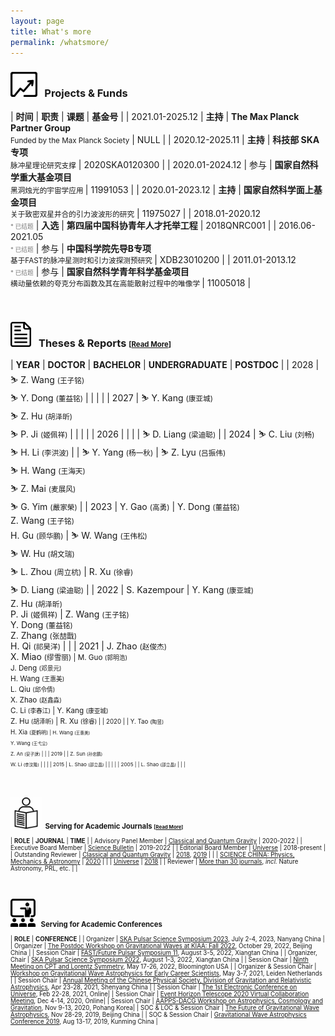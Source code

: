 ```yaml
---
layout: page
title: What's more
permalink: /whatsmore/
---
```


<style>
table {
  font-family: arial, sans-serif;
  border-collapse: collapse;
  width: 100%;
}

td, th {
  border: 1px solid #dddddd;
  text-align: left;
  padding: 8px;
}

tr:nth-child(odd) {
  background-color: #dddddd;
}
</style>

### <img src="funds.png" style="height:40px;"> &nbsp; <b>Projects & Funds</b>

| **时间** | **职责** | **课题** | **基金号** | 
| 2021.01-2025.12 | **主持** | **The Max Planck Partner Group** <br> <small> Funded by the Max Planck Society</small> | NULL |
| 2020.12-2025.11 | **主持** | **科技部 SKA 专项** <br> <small> 脉冲星理论研究支撑</small> | 2020SKA0120300 |
| 2020.01-2024.12 | 参与 | **国家自然科学重大基金项目** <br> <small> 黑洞烛光的宇宙学应用 </small> | 11991053 |
| 2020.01-2023.12 | **主持** | **国家自然科学面上基金项目** <br> <small> 关于致密双星并合的引力波波形的研究</small> | 11975027 |
| 2018.01-2020.12<br><font color="gray"><small><small> * 已结题</small></small></font> | **入选** | **第四届中国科协青年人才托举工程** | 2018QNRC001 |
| 2016.06-2021.05<br><font color="gray"><small><small> * 已结题</small></small></font> | 参与 | **中国科学院先导B专项** <br> <small> 基于FAST的脉冲星测时和引力波探测预研究 </small> | XDB23010200 |
| 2011.01-2013.12<br><font color="gray"><small><small> * 已结题</small></small></font> | 参与 | **国家自然科学青年科学基金项目** <br> <small> 横动量依赖的夸克分布函数及其在高能散射过程中的唯像学 </small> | 11005018 |

<!-- 
| 2021.01-2025.12 | **主持** | **The Max Planck Partner Group** <br> <small> Funded by the Max Planck Society<small>（100,000 EUR）</small> </small> | NULL |
| 2021.01-2023.12 | **入选** | **国家海外高层次人才青年项目**<small><small>（1,000,000 RMB）</small></small> | NULL | 
| 2020.12-2025.11 | **主持** | **SKA 专项** <br> <small> 脉冲星理论研究支撑<small>（13,500,000 RMB）</small> </small> | 2020SKA0120300 |
| 2020.01-2024.12 | 参与 | **国家自然科学重大基金项目** <br> <small> 黑洞烛光的宇宙学应用<small>（687,500 RMB）</small> </small> | 11991053 |
| 2020.01-2023.12 | **主持** | **国家自然科学面上基金项目** <br> <small> 关于致密双星并合的引力波波形的研究<small>（600,000 RMB）</small>  </small> | 11975027 |
| 2018.01-2020.12 | **入选** | **第四届中国科协青年人才托举工程**<small><small>（450,000 RMB）</small></small> | 2018QNRC001 |
-->

<br>
<p></p>

### <img src="report.png" style="height:40px;"> &nbsp; <b>Theses & Reports</b> <small><small>[[Read More](/docs/theses)]</small></small> 

| **YEAR** | **DOCTOR** | **BACHELOR** | **UNDERGRADUATE** | **POSTDOC** |
| 2028 | &#9975; Z. Wang <small>(王子铭)</small><br>&#9975; Y. Dong <small>(董益铭)</small> | | | |
| 2027 | &#9975; Y. Kang <small>(康亚城)</small><br>&#9975; Z. Hu <small>(胡泽昕)</small><br>&#9975; P. Ji <small>(姬佩祥)</small> | | | |
| 2026 | | | | &#9975; D. Liang <small>(梁迪聪)</small> |
| 2024 | &#9975; C. Liu <small>(刘畅)</small><br>&#9975; H. Li <small>(李洪波)</small> | | &#9975; Y. Yang <small>(杨一秋)</small> | &#9975; Z. Lyu <small>(吕振伟)</small><br>&#9975; H. Wang <small>(王海天)</small><br>&#9975; Z. Mai <small>(麦展风)</small><br>&#9975; G. Yim <small>(嚴家榮)</small> |
| 2023 | Y. Gao <small>(高勇)</small> | Y. Dong <small>(董益铭)</small><br>Z. Wang <small>(王子铭)</small><br>H. Gu <small>(顾华鹏)</small> |  &#9975; W. Wang <small>(王伟松)</small><br>	&#9975; W. Hu <small>(胡文瑞)</small><br>	&#9975; L. Zhou <small>(周立杭)</small> | R. Xu <small>(徐睿)</small><br>&#9975; D. Liang <small>(梁迪聪)</small> |
| 2022 | S. Kazempour | Y. Kang <small>(康亚城)</small><br>Z. Hu <small>(胡泽昕)</small><br>P. Ji <small>(姬佩祥)</small> |  Z. Wang <small>(王子铭)</small><br>	Y. Dong <small>(董益铭)</small><br>Z. Zhang <small>(张喆戬)</small><br>H. Qi <small>(祁昊洋)</small> | |
| 2021 | J. Zhao <small>(赵俊杰)</small><br>X. Miao <small>(缪雪丽) | M. Guo <small>(郭明浩)</small><br>J. Deng <small>(邓景元)</small><br>H. Wang <small>(王惠美)</small><br>L. Qiu <small>(邱令倩)</small><br>X. Zhao <small>(赵鑫淼)</small><br>C. Li <small>(李春江)</small> | Y. Kang <small>(康亚城)</small><br>Z. Hu <small>(胡泽昕)</small> | R. Xu <small>(徐睿) |
| 2020 | | Y. Tao <small>(陶昱)</small><br>H. Xia <small>(夏鹤明) | H. Wang <small>(王惠美)</small><br>Y. Wang <small>(王弋尘)</small><br>Z. An <small>(安子訸)</small> | |
| 2019 | | Z. Sun <small>(孙忠鹏)</small><br>W. Li <small>(李汶隆)</small> | | |
| 2015 | L. Shao <small>(邵立晶)</small> | | | |
| 2005 | | L. Shao <small>(邵立晶)</small> |  | |

<br>
<p></p>

### <img src="journal.jpeg" style="height:50px;"> &nbsp;<b>Serving for Academic Journals</b> <small><small>[[Read More](/docs/journal)]</small></small>

| **ROLE** | **JOURNAL** | **TIME** |
| Advisory Panel Member | [Classical and Quantum Gravity](https://iopscience.iop.org/journal/0264-9381/page/Advisory%20Panel) | 2020-2022 |
| Executive Board Member | [Science Bulletin](https://www.journals.elsevier.com/science-bulletin) | 2019-2022 |
| Editorial Board Member | [Universe](http://www.mdpi.com/journal/universe) | 2018-present |
| Outstanding Reviewer | [Classical and Quantum Gravity](http://iopscience.iop.org/journal/0264-9381) | [2018](/docs/CQG2018.pdf), [2019](/docs/CQG2019.pdf) |
| | [SCIENCE CHINA: Physics, Mechanics & Astronomy](https://www.springer.com/journal/11433) | [2020](https://mp.weixin.qq.com/s/u_07f_JjryUV_19NtKQECA) |
| | [Universe](http://www.mdpi.com/journal/universe) | [2018](/docs/Universe2018.pdf) |
| Reviewer | [More than 30 journals](/docs/journal), *incl.* Nature Astronomy, PRL, etc. | |

<br>
<p></p>

### <img src="conference.jpeg" style="height:45px;"> &nbsp; <b>Serving for Academic Conferences</b>

| **ROLE** | **CONFERENCE** |
| Organizer | [SKA Pulsar Science Symposium 2023](https://psr.pku.edu.cn/ska/ska2023/ska2023.html), July 2-4, 2023, Nanyang China |
| Organizer | [The Postdoc Workshop on Gravitational Waves at KIAA: Fall 2022](https://kiaa.pku.edu.cn/info/1026/8621.htm), October 29, 2022, Beijing China |
| Session Chair | [FAST/Future Pulsar Symposium 11](https://psr.pku.edu.cn/fps/FPS11/FPS11.html), August 3-5, 2022, Xiangtan China |
| Organizer, Chair | [SKA Pulsar Science Symposium 2022](https://psr.pku.edu.cn/ska/ska2022.html), August 1-3, 2022, Xiangtan China |
| Session Chair | [Ninth Meeting on CPT and Lorentz Symmetry](https://lorentz.sitehost.iu.edu/cpt22/), May 17-26, 2022, Bloomington USA |
| Organizer & Session Chair | [Workshop on Gravitational Wave Astrophysics for Early Career Scientists](https://www.lorentzcenter.nl/workshop-on-gravitational-wave-astrophysics-for-early-career-scientists.html), May 3-7, 2021, Leiden Netherlands |
| Session Chair | [Annual Meeting of the Chinese Physical Society, Division of Gravitation and Relativistic Astrophysics](http://gra2020.csp.escience.cn/), Apr 23-28, 2021, Shenyang China |
| Session Chair | [The 1st Electronic Conference on Universe](https://sciforum.net/conference/ECU2021), Feb 22-28, 2021, Online|
| Session Chair | [Event Horizon Telescope 2020 Virtual Collaboration Meeting](https://eventhorizontelescope.teamwork.com/#/notebooks/202519), Dec 4-14, 2020, Online|
| Session Chair | [AAPPS-DACG Workshop on Astrophysics, Cosmology and Gravitation](http://www.apctp.org/plan.php/AAPPS-dacg-Workshop), Nov 9-13, 2020, Pohang Korea|
| SOC & LOC & Session Chair | [The Future of Gravitational Wave Astrophysics](http://kiaa.pku.edu.cn/astroforum19/), Nov 28-29, 2019, Beijing China |
| SOC & Session Chair | [Gravitational Wave Astrophysics Conference 2019](http://3rd-gw-astro.csp.escience.cn/dct/page/65559), Aug 13-17, 2019, Kunming China |


<!-- 
| [Dialogue at the Dream Field: Supranuclear Matter](http://www.phy.pku.edu.cn/~FPS/ddf/) | SOC | Aug 17-21, 2020 | Guiyang China | -->

<!--

| 2024 | Hongbo Li <small>(李洪波)</small> | | |
| 2023 | Yong Gao <small>(高勇)</small><br>Chang Liu <small>(刘畅)</small> | | |

### Useful Links

0. [General Purposes: mostly on programming](/docs/website-general)
0. [Specific Purposes: again mostly on programming](/docs/website-specific)
0. [Pulsars and Gravitational Waves](/docs/website-psr-gw)

### References for Research Topics

I keep updating [an incomplete list of references](/docs/references) for easy
use by my group members. Please don't tell me if your favorite papers or books
are not included, because,
- this list is never supposed to be complete and,
- I am still reading your papers/books!

### Events

- Google calendar embeded

<iframe src="https://calendar.google.com/calendar/embed?height=600&amp;wkst=2&amp;bgcolor=%23ffffff&amp;ctz=Asia%2FShanghai&amp;src=cnZhNzZnMDdqYzA5YzVraTBmYzdibTN0M2dAZ3JvdXAuY2FsZW5kYXIuZ29vZ2xlLmNvbQ&amp;color=%23009688&amp;showTitle=0&amp;showPrint=0" style="border-width:0" width="800" height="600" frameborder="0" scrolling="no"></iframe>

-->


<script type="text/x-mathjax-config">
  MathJax.Hub.Config({
    tex2jax: {
      inlineMath: [ ['$','$'] ],
      processEscapes: true
    }
  });
</script>
<script type="text/javascript" src="https://cdn.mathjax.org/mathjax/latest/MathJax.js?config=TeX-AMS-MML_HTMLorMML">
</script>
